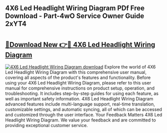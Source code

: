 ## 4X6 Led Headlight Wiring Diagram PDf Free Download - Part-4wO Service Owner Guide 2xYT4

# <h2><a href="http://dfq8ba.blite.top/?on=4X6+Led+Headlight+Wiring+Diagram">🔗Download New 👉🔴 4X6 Led Headlight Wiring Diagram</a></h2>

[![4X6 Led Headlight Wiring Diagram download](https://i.imgur.com/lujVjoI.png)](http://dfq8ba.blite.top/?on=4X6+Led+Headlight+Wiring+Diagram)
Explore the world of 4X6 Led Headlight Wiring Diagram with this comprehensive user manual, covering all aspects of the product's features and functionality. Before using your 4X6 Led Headlight Wiring Diagram, please refer to this user manual for comprehensive instructions on product setup, operation, and troubleshooting. It includes step-by-step guides for using each feature, as well as important safety information. 4X6 Led Headlight Wiring Diagram advanced features include multi-language support, real-time translation, customizable settings, and automatic syncing, all of which can be accessed and customized through the user interface. Your Feedback Matters 4X6 Led Headlight Wiring Diagram. We value your feedback and are committed to providing exceptional customer service.
